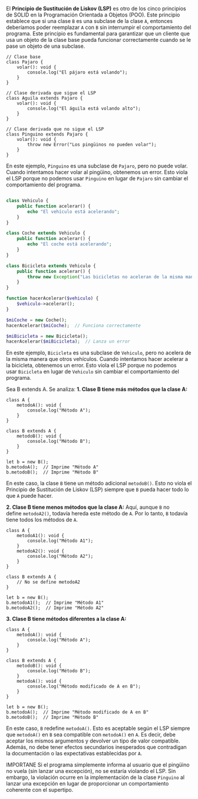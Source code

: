 El **Principio de Sustitución de Liskov (LSP)** es otro de los cinco principios de SOLID en la Programación Orientada a Objetos (POO). Este principio establece que si una clase `B` es una subclase de la clase `A`, entonces deberíamos poder reemplazar `A` con `B` sin interrumpir el comportamiento del programa.
Este principio es fundamental para garantizar que un cliente que usa un objeto de la clase base pueda funcionar correctamente cuando se le pase un objeto de una subclase.
```JS
// Clase base
class Pajaro {
    volar(): void {
        console.log("El pájaro está volando");
    }
}

// Clase derivada que sigue el LSP
class Aguila extends Pajaro {
    volar(): void {
        console.log("El águila está volando alto");
    }
}

// Clase derivada que no sigue el LSP
class Pinguino extends Pajaro {
    volar(): void {
        throw new Error("Los pingüinos no pueden volar");
    }
}

```

En este ejemplo, `Pinguino` es una subclase de `Pajaro`, pero no puede volar. Cuando intentamos hacer volar al pingüino, obtenemos un error. Esto viola el LSP porque no podemos usar `Pinguino` en lugar de `Pajaro` sin cambiar el comportamiento del programa.
```php

class Vehiculo {
    public function acelerar() {
        echo "El vehículo está acelerando";
    }
}

class Coche extends Vehiculo {
    public function acelerar() {
        echo "El coche está acelerando";
    }
}

class Bicicleta extends Vehiculo {
    public function acelerar() {
        throw new Exception("Las bicicletas no aceleran de la misma manera que los vehículos motorizados");
    }
}

function hacerAcelerar($vehiculo) {
    $vehiculo->acelerar();
}

$miCoche = new Coche();
hacerAcelerar($miCoche);  // Funciona correctamente

$miBicicleta = new Bicicleta();
hacerAcelerar($miBicicleta);  // Lanza un error

```
En este ejemplo, `Bicicleta` es una subclase de `Vehiculo`, pero no acelera de la misma manera que otros vehículos. Cuando intentamos hacer acelerar a la bicicleta, obtenemos un error. Esto viola el LSP porque no podemos usar `Bicicleta` en lugar de `Vehiculo` sin cambiar el comportamiento del programa.

Sea B extends A. Se analiza:
**1. Clase B tiene más métodos que la clase A:**
```TS
class A {
    metodoA(): void {
        console.log("Método A");
    }
}

class B extends A {
    metodoB(): void {
        console.log("Método B");
    }
}

let b = new B();
b.metodoA();  // Imprime "Método A"
b.metodoB();  // Imprime "Método B"

```

En este caso, la clase `B` tiene un método adicional `metodoB()`. Esto no viola el Principio de Sustitución de Liskov (LSP) siempre que `B` pueda hacer todo lo que `A` puede hacer.

**2. Clase B tiene menos métodos que la clase A:**
Aquí, aunque `B` no define `metodoA2()`, todavía hereda este método de `A`. Por lo tanto, `B` todavía tiene todos los métodos de `A`.
```JS
class A {
    metodoA1(): void {
        console.log("Método A1");
    }
    metodoA2(): void {
        console.log("Método A2");
    }
}

class B extends A {
    // No se define metodoA2
}

let b = new B();
b.metodoA1();  // Imprime "Método A1"
b.metodoA2();  // Imprime "Método A2"

```

**3. Clase B tiene métodos diferentes a la clase A:**

```TS
class A {
    metodoA(): void {
        console.log("Método A");
    }
}

class B extends A {
    metodoB(): void {
        console.log("Método B");
    }
    metodoA(): void {
        console.log("Método modificado de A en B");
    }
}

let b = new B();
b.metodoA();  // Imprime "Método modificado de A en B"
b.metodoB();  // Imprime "Método B"

```
En este caso, `B` redefine `metodoA()`. Esto es aceptable según el LSP siempre que `metodoA()` en `B` sea compatible con `metodoA()` en `A`. Es decir, debe aceptar los mismos argumentos y devolver un tipo de valor compatible. Además, no debe tener efectos secundarios inesperados que contradigan la documentación o las expectativas establecidas por `A`.

IMPORTANE
Si el programa simplemente informa al usuario que el pingüino no vuela (sin lanzar una excepción), no se estaría violando el LSP. Sin embargo, la violación ocurre en la implementación de la clase `Pinguino` al lanzar una excepción en lugar de proporcionar un comportamiento coherente con el supertipo.